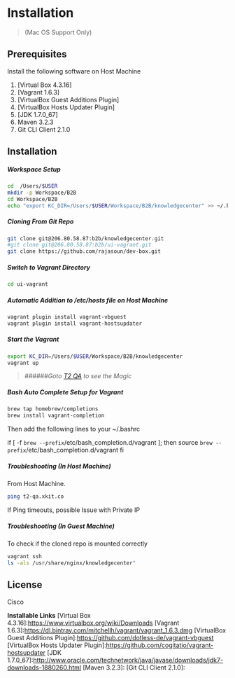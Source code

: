 Installation
============
> (Mac OS Support Only)

Prerequisites
-------------
Install the following software on Host Machine
1. [Virtual Box 4.3.16] 
2. [Vagrant 1.6.3]
3. [VirtualBox Guest Additions Plugin]
4. [VirtualBox Hosts Updater Plugin]
5. [JDK 1.7.0_67]
6. Maven 3.2.3
7. Git CLI Client 2.1.0
 
Installation
--------------
##### Workspace Setup

```sh
cd  /Users/$USER
mkdir -p Workspace/B2B 
cd Workspace/B2B
echo "export KC_DIR=/Users/$USER/Workspace/B2B/knowledgecenter" >> ~/.bashrc
```
##### Cloning From  Git Repo
```sh
git clone git@206.80.58.87:b2b/knowledgecenter.git
#git clone git@206.80.58.87:b2b/ui-vagrant.git
git clone https://github.com/rajasoun/dev-box.git
```
##### Switch to Vagrant Directory
```sh
cd ui-vagrant
```

##### Automatic Addition to /etc/hosts file on Host Machine
```sh
vagrant plugin install vagrant-vbguest
vagrant plugin install vagrant-hostsupdater
```

##### Start the Vagrant
```sh
export KC_DIR=/Users/$USER/Workspace/B2B/knowledgecenter
vagrant up
```

> ######_Goto [T2 QA](t2-qa.xkit.co "T2-QA") to see the Magic_

##### Bash Auto Complete Setup for Vagrant
```sh
brew tap homebrew/completions
brew install vagrant-completion
```

Then add the following lines to your ~/.bashrc

if [ -f `brew --prefix`/etc/bash_completion.d/vagrant ]; then
    source `brew --prefix`/etc/bash_completion.d/vagrant
fi

##### Troubleshooting (In Host Machine)
From Host Machine. 
```sh
ping t2-qa.xkit.co 
```

If Ping timeouts, possible Issue with Private IP

##### Troubleshooting (In Guest Machine)
To check if the cloned repo is mounted correctly
```sh
vagrant ssh
ls -als /usr/share/nginx/knowledgecenter" 
```

License
-------
Cisco

**Installable Links**
[Virtual Box 4.3.16]:https://www.virtualbox.org/wiki/Downloads 
[Vagrant 1.6.3]:https://dl.bintray.com/mitchellh/vagrant/vagrant_1.6.3.dmg
[VirtualBox Guest Additions Plugin]:https://github.com/dotless-de/vagrant-vbguest
[VirtualBox Hosts Updater Plugin]:https://github.com/cogitatio/vagrant-hostsupdater
[JDK 1.7.0_67]:http://www.oracle.com/technetwork/java/javase/downloads/jdk7-downloads-1880260.html
[Maven 3.2.3]:
[Git CLI Client 2.1.0]:


